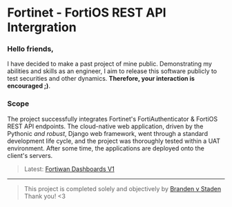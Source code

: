 # Fortinet - FortiOS REST API Intergration

### Hello friends,

I have decided to make a past project of mine public. Demonstrating my abilities and skills as an engineer, I aim to release this software publicly to test securities and other dynamics. 
**Therefore, your interaction is encouraged ;)**.

### Scope

The project successfully integrates Fortinet's FortiAuthenticator & FortiOS REST API endpoints. The cloud-native web application, driven by the Pythonic *and robust*, Django web framework, went through a standard development life cycle, and the project was thoroughly tested within a UAT environment. After some time, the applications are deployed onto the client's servers. 


> Latest: [Fortiwan Dashboards V1](https://github.com/BrandenSysoutHelloWorld/fortiwan-deployed/releases/tag/fortiwan-dashboards)
---

> This project is completed solely and objectively by [Branden v Staden](https://bcodelabs.com/) 
> Thank you! <3
